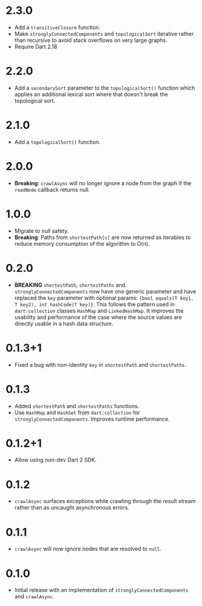 # 2.3.0

- Add a `transitiveClosure` function.
- Make `stronglyConnectedComponents` and `topologicalSort` iterative rather than
  recursive to avoid stack overflows on very large graphs.
- Require Dart 2.18

# 2.2.0

- Add a `secondarySort` parameter to the `topologicalSort()` function which
  applies an additional lexical sort where that doesn't break the topological
  sort.

# 2.1.0

- Add a `topologicalSort()` function.

# 2.0.0

- **Breaking**: `crawlAsync` will no longer ignore a node from the graph if the
  `readNode` callback returns null.

# 1.0.0

- Migrate to null safety.
- **Breaking**: Paths from `shortestPath[s]` are now returned as iterables to
  reduce memory consumption of the algorithm to O(n).

# 0.2.0

- **BREAKING** `shortestPath`, `shortestPaths` and `stronglyConnectedComponents`
  now have one generic parameter and have replaced the `key` parameter with
  optional params: `{bool equals(T key1, T key2), int hashCode(T key)}`.
  This follows the pattern used in `dart:collection` classes `HashMap` and 
  `LinkedHashMap`. It improves the usability and performance of the case where
  the source values are directly usable in a hash data structure.

# 0.1.3+1

- Fixed a bug with non-identity `key` in `shortestPath` and `shortestPaths`.

# 0.1.3

- Added `shortestPath` and `shortestPaths` functions.
- Use `HashMap` and `HashSet` from `dart:collection` for
  `stronglyConnectedComponents`. Improves runtime performance.

# 0.1.2+1

- Allow using non-dev Dart 2 SDK.

# 0.1.2

- `crawlAsync` surfaces exceptions while crawling through the result stream
  rather than as uncaught asynchronous errors.

# 0.1.1

- `crawlAsync` will now ignore nodes that are resolved to `null`.

# 0.1.0

- Initial release with an implementation of `stronglyConnectedComponents` and
  `crawlAsync`.

